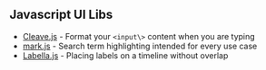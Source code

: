 ## Javascript UI Libs

* [Cleave.js](http://nosir.github.io/cleave.js/) - Format your `<input\>` content when you are typing
* [mark.js](https://markjs.io/) - Search term highlighting intended for every use case
* [Labella.js](http://twitter.github.io/labella.js/) - Placing labels on a timeline without overlap
